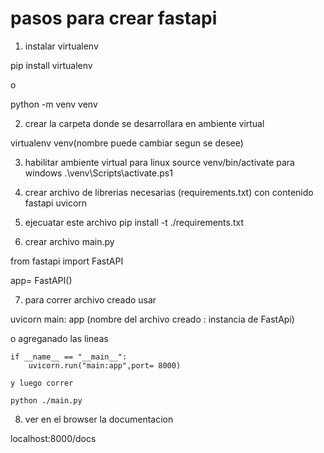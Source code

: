 # pasos para crear fastapi
1) instalar virtualenv

pip install virtualenv

o

python -m venv venv

2) crear la carpeta donde se desarrollara en ambiente virtual

virtualenv venv(nombre puede cambiar segun se desee)

3) habilitar ambiente virtual
para linux
source venv/bin/activate
para windows
.\venv\Scripts\activate.ps1

4) crear archivo de librerias necesarias (requirements.txt) con contenido
fastapi
uvicorn

5) ejecuatar este archivo
pip install -t ./requirements.txt

6) crear archivo main.py

from fastapi import FastAPI

app= FastAPI()

7) para correr archivo creado usar

uvicorn main: app (nombre del archivo creado : instancia de FastApi)

o agreganado las lineas

    if __name__ == "__main__":
        uvicorn.run("main:app",port= 8000)
    
    y luego correr 

    python ./main.py

8) ver en el browser la documentacion

localhost:8000/docs






